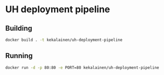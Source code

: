 # UH deployment pipeline

## Building

```sh
docker build . -t kekalainen/uh-deployment-pipeline
```

## Running

```sh
docker run -d -p 80:80 -e PORT=80 kekalainen/uh-deployment-pipeline
```
